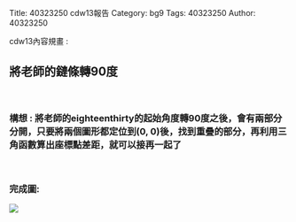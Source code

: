 Title: 40323250 cdw13報告 
Category: bg9 
Tags: 40323250 
Author: 40323250 

cdw13內容規畫 :  
<!-- PELICAN_END_SUMMARY -->
<h2>將老師的鏈條轉90度</h2>
<br/>
<h3>構想 : 將老師的eighteenthirty的起始角度轉90度之後，會有兩部分分開，只要將兩個圖形都定位到(0, 0)後，找到重疊的部分，再利用三角函數算出座標點差距，就可以接再一起了</h3>
<br/>
<h3>完成圖:</h3> 
<img src="http://i.imgur.com/GrKllX7.png">  